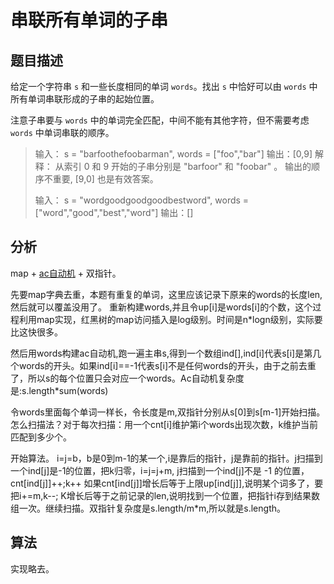 # 串联所有单词的子串

## 题目描述

给定一个字符串 `s` 和一些长度相同的单词 `words`。找出 `s` 中恰好可以由 `words` 中所有单词串联形成的子串的起始位置。

注意子串要与 `words` 中的单词完全匹配，中间不能有其他字符，但不需要考虑 `words` 中单词串联的顺序。

>输入：
>  s = "barfoothefoobarman",
>  words = ["foo","bar"]
>输出：[0,9]
>解释：
>从索引 0 和 9 开始的子串分别是 "barfoor" 和 "foobar" 。
>输出的顺序不重要, [9,0] 也是有效答案。
>
>输入：
>  s = "wordgoodgoodgoodbestword",
>  words = ["word","good","best","word"]
>输出：[]

## 分析

map + [ac自动机](https://conglindev.github.io/2019/02/02/%E5%AD%97%E7%AC%A6%E4%B8%B2%E5%8C%B9%E9%85%8D%E7%9A%84%E4%B8%89%E4%B8%AA%E7%AE%97%E6%B3%95/#more) + 双指针。

先要map字典去重，本题有重复的单词，这里应该记录下原来的words的长度len,然后就可以覆盖没用了。 重新构建words,并且令up[i]是words[i]的个数，这个过程利用map实现，红黑树的map访问插入是log级别。时间是n\*logn级别，实际要比这快很多。

 然后用words构建ac自动机,跑一遍主串s,得到一个数组ind[\],ind[i]代表s[i]是第几个words的开头。如果ind[i]==-1代表s[i]不是任何words的开头，由于之前去重了，所以s的每个位置只会对应一个words。Ac自动机复杂度是:s.length*sum(words)

令words里面每个单词一样长，令长度是m,双指针分别从s[0]到s[m-1]开始扫描。怎么扫描法？对于每次扫描：用一个cnt[i]维护第i个words出现次数，k维护当前匹配到多少个。

开始算法。 i=j=b，b是0到m-1的某一个,i是靠后的指针，j是靠前的指针。j扫描到一个ind[j]是-1的位置，把k归零，i=j=j+m, j扫描到一个ind[j]不是 -1 的位置， cnt[ind[j]]++;k++ 如果cnt[ind[j]]增长后等于上限up[ind[j]],说明某个词多了，要把i+=m,k--; K增长后等于之前记录的len,说明找到一个位置，把指针i存到结果数组一次。继续扫描。双指针复杂度是s.length/m\*m,所以就是s.length。

## 算法

实现略去。